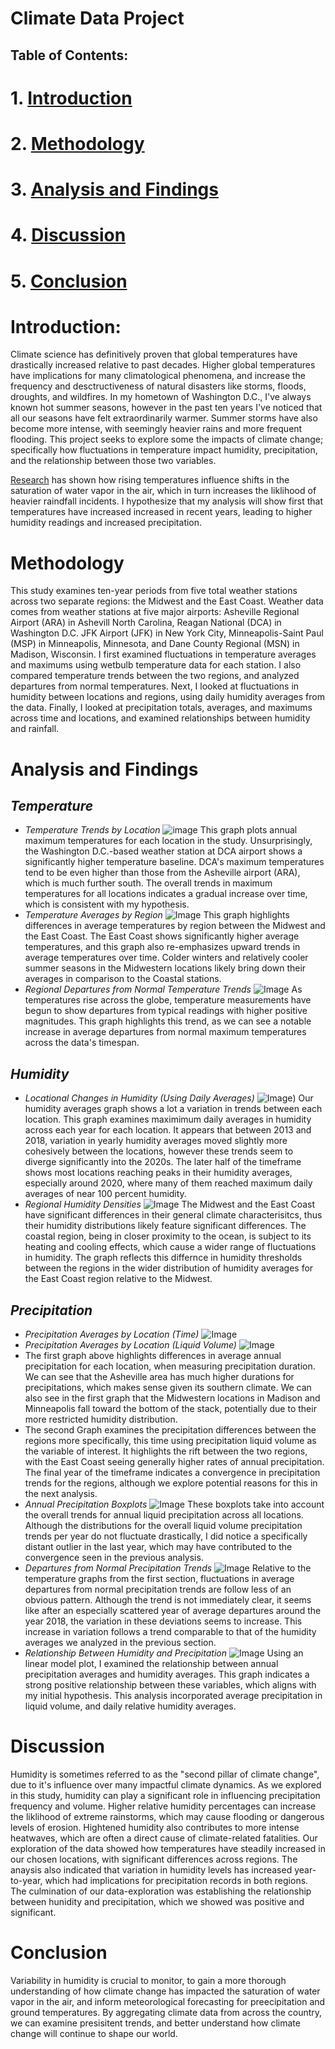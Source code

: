# **Climate Data Project**

## Table of Contents:
# 1. [Introduction](#introduction)
# 2. [Methodology](#methodology)
# 3. [Analysis and Findings](#analysis-and-findings)
# 4. [Discussion](#discussion)
# 5. [Conclusion](#conclusion)


# **Introduction:**

Climate science has definitively proven that global temperatures have drastically increased relative to past decades. Higher global temperatures have implications for many climatological phenomena, and increase the frequency and desctructiveness of natural disasters like storms, floods, droughts, and wildfires. In my hometown of Washington D.C., I've always known hot summer seasons, however in the past ten years I've noticed that all our seasons have felt extraordinarily warmer. Summer storms have also become more intense, with seemingly heavier rains and more frequent flooding. This project seeks to explore some the impacts of climate change; specifically how fluctuations in temperature impact humidity, precipitation, and the relationship between those two variables. 

[Research](https://www.metoffice.gov.uk/about-us/news-and-media/media-centre/weather-and-climate-news/2020/scientists-investigate-humidity---the-second-pillar-of-climate-change) has shown how rising temperatures influence shifts in the saturation of water vapor in the air, which in turn increases the liklihood of heavier raindfall incidents. I hypothesize that my analysis will show first that temperatures have increased increased in recent years, leading to higher humidity readings and increased precipitation. 

# **Methodology**

This study examines ten-year periods from five total weather stations across two separate regions: the Midwest and the East Coast. Weather data comes from weather stations at five major airports: Asheville Regional Airport (ARA) in Ashevill North Carolina, Reagan National (DCA) in Washington D.C. JFK Airport (JFK) in New York City, Minneapolis-Saint Paul (MSP) in Minneapolis, Minnesota, and Dane County Regional (MSN) in Madison, Wisconsin. I first examined fluctuations in temperature averages and maximums using wetbulb temperature data for each station. I also compared temperature trends between the two regions, and analyzed departures from normal temperatures. Next, I looked at fluctuations in humidity between locations and regions, using daily humidity averages from the data. Finally, I looked at precipitation totals, averages, and maximums across time and locations, and examined relationships between humidity and rainfall. 

# **Analysis and Findings**

## *Temperature*

* *Temperature Trends by Location*
![image](location_temp_plot.png)
This graph plots annual maximum temperatures for each location in the study. Unsurprisingly, the Washington D.C.-based weather station at DCA airport shows a significantly higher temperature baseline. DCA's maximum temperatures tend to be even higher than those from the Asheville airport (ARA), which is much further south. The overall trends in maximum temperatures for all locations indicates a gradual increase over time, which is consistent with my hypothesis. 
* *Temperature Averages by Region*
![Image](regionaltempplots.png)
This graph highlights differences in average temperatures by region between the Midwest and the East Coast. The East Coast shows significantly higher average temperatures, and this graph also re-emphasizes upward trends in average temperatures over time. Colder winters and relatively cooler summer seasons in the Midwestern locations likely bring down their averages in comparison to the Coastal stations. 
* *Regional Departures from Normal Temperature Trends*
![Image](departure.png)
As temperatures rise across the globe, temperature measurements have begun to show departures from typical readings with higher positive magnitudes. This graph highlights this trend, as we can see a notable increase in average departures from normal maximum temperatures across the data's timespan. 

## *Humidity*
* *Locational Changes in Humidity (Using Daily Averages)*
![Image](dailyhumid.png))
Our humidity averages graph shows a lot a variation in trends between each location. This graph examines maximimum daily averages in humidity across each year for each location. It appears that between 2013 and 2018, variation in yearly humidity averages moved slightly more cohesively between the locations, however these trends seem to diverge significantly into the 2020s. The later half of the timeframe shows most locations reaching peaks in their humidity averages, especially around 2020, where many of them reached maximum daily averages of near 100 percent humidity. 
* *Regional Humidity Densities*
![Image](humiddensity.png)
The Midwest and the East Coast have significant differences in their general climate characterisitcs, thus their humidity distributions likely feature significant differences. The coastal region, being in closer proximity to the ocean, is subject to its heating and cooling effects, which cause a wider range of fluctuations in humidity. The graph reflects this differnce in humidity thresholds between the regions in the wider distribution of humidity averages for the East Coast region relative to the Midwest. 

## *Precipitation*
* *Precipitation Averages by Location (Time)*
![Image](maxprecip.png)
* *Precipitation Averages by Location (Liquid Volume)*
![Image](liquidavg.png)
* The first graph above highlights differences in average annual precipitation for each location, when measuring precipitation duration. We can see that the Asheville area has much higher durations for precipitations, which makes sense given its southern climate. We can also see in the first graph that the Midwestern locations in Madison and Minneapolis fall toward the bottom of the stack, potentially due to their more restricted humidity distribution. 
* The second Graph examines the precipitation differences between the regions more specifically, this time using precipitation liquid volume as the variable of interest. It highlights the rift between the two regions, with the East Coast seeing generally higher rates of annual precipitation. The final year of the timeframe indicates a convergence in precipitation trends for the regions, although we explore potential reasons for this in the next analysis. 
* *Annual Precipitation Boxplots* 
![Image](liquidboxplot.png)
These boxplots take into account the overall trends for annual liquid precipitation across all locations. Although the distributions for the overall liquid volume precipitation trends per year do not fluctuate drastically, I did notice a specifically distant outlier in the last year, which may have contributed to the convergence seen in the previous analysis. 
* *Departures from Normal Precipitation Trends*
![Image](Precipdiff.png)
Relative to the temperature graphs from the first section, fluctuations in average departures from normal precipitation trends are follow less of an obvious pattern. Although the trend is not immediately clear, it seems like after an especially scattered year of average departures around the year 2018, the variation in these deviations seems to increase. This increase in variation follows a trend comparable to that of the humidity averages we analyzed in the previous section. 
* *Relationship Between Humidity and Precipitation*
![Image](relationship.png)
Using an linear model plot, I examined the relationship between annual precipitation averages and humidity averages. This graph indicates a strong positive relationship between these variables, which aligns with my initial hypothesis. This analysis incorporated average precipitation in liquid volume, and daily relative humidity averages. 

# **Discussion**

Humidity is sometimes referred to as the "second pillar of climate change", due to it's influence over many impactful climate dynamics. As we explored in this study, humidity can play a significant role in influencing precipitation frequency and volume. Higher relative humidity percentages can increase the liklihood of extreme rainstorms, which may cause flooding or dangerous levels of erosion. Hightened  humidity also contributes to more intense heatwaves, which are often a direct cause of climate-related fatalities. Our exploration of the data showed how temperatures have steadily increased in our chosen locations, with significant differences across regions. The anaysis also indicated that variation in humidity levels has increased year-to-year, which had implications for precipitation records in both regions. The culmination of our data-exploration was establishing the relationship between hunidity and precipitation, which we showed was positive and significant.  

# **Conclusion**

Variability in humidity is crucial to monitor, to gain a more thorough understanding of how climate change has impacted the saturation of water vapor in the air, and inform meteorological forecasting for preecipitation and ground temperatures. By aggregating climate data from across the country, we can examine presisitent trends, and better understand how climate change will continue to shape our world. 
